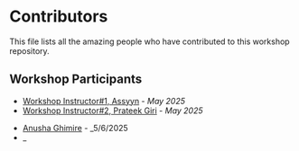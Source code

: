 # Contributors

This file lists all the amazing people who have contributed to this workshop repository.

## Workshop Participants

<!-- Add your name and GitHub username below following this format:
- [](https://github.com/your-username) - _Workshop Date_
-->

- [Workshop Instructor#1, Assyyn](https://github.com/Assyyn) - _May 2025_
- [Workshop Instructor#2, Prateek Giri](https://github.com/Prateek-Giree) - _May 2025_
<!-- New contributors add your entry above this line -->
- [Anusha Ghimire](https://github.com/anushaghimire123) - _5/6/2025
- _
